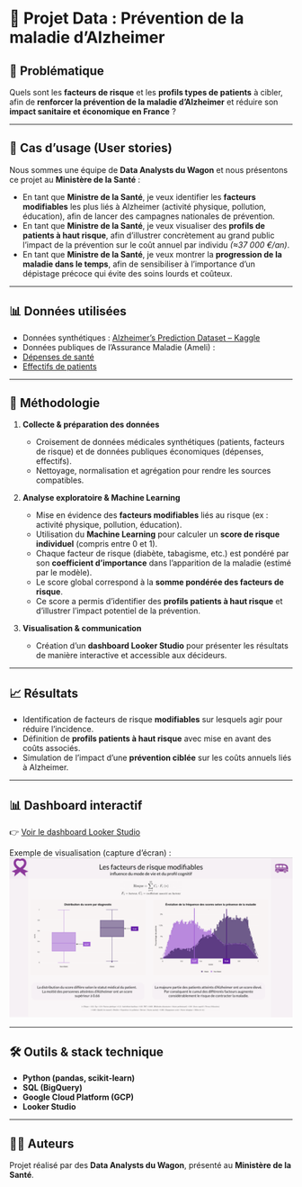# 🧠 Projet Data : Prévention de la maladie d’Alzheimer

## 🎯 Problématique
Quels sont les **facteurs de risque** et les **profils types de patients** à cibler, afin de **renforcer la prévention de la maladie d’Alzheimer** et réduire son **impact sanitaire et économique en France** ?  

---

## 👥 Cas d’usage (User stories)

Nous sommes une équipe de **Data Analysts du Wagon** et nous présentons ce projet au **Ministère de la Santé** :  

- En tant que **Ministre de la Santé**, je veux identifier les **facteurs modifiables** les plus liés à Alzheimer (activité physique, pollution, éducation), afin de lancer des campagnes nationales de prévention.  
- En tant que **Ministre de la Santé**, je veux visualiser des **profils de patients à haut risque**, afin d’illustrer concrètement au grand public l’impact de la prévention sur le coût annuel par individu *(≈37 000 €/an)*.  
- En tant que **Ministre de la Santé**, je veux montrer la **progression de la maladie dans le temps**, afin de sensibiliser à l’importance d’un dépistage précoce qui évite des soins lourds et coûteux.  

---

## 📊 Données utilisées  

- Données synthétiques : [Alzheimer’s Prediction Dataset – Kaggle](https://www.kaggle.com/datasets/ankushpanday1/alzheimers-prediction-dataset-global)  
- Données publiques de l’Assurance Maladie (Ameli) :  
- [Dépenses de santé](https://data.ameli.fr/explore/dataset/depenses/information/)  
- [Effectifs de patients](https://data.ameli.fr/explore/dataset/effectifs/information/)  

---

## 🔧 Méthodologie

1. **Collecte & préparation des données**  
   - Croisement de données médicales synthétiques (patients, facteurs de risque) et de données publiques économiques (dépenses, effectifs).  
   - Nettoyage, normalisation et agrégation pour rendre les sources compatibles.  

2. **Analyse exploratoire & Machine Learning**  
   - Mise en évidence des **facteurs modifiables** liés au risque (ex : activité physique, pollution, éducation).  
   - Utilisation du **Machine Learning** pour calculer un **score de risque individuel** (compris entre 0 et 1).  
   - Chaque facteur de risque (diabète, tabagisme, etc.) est pondéré par son **coefficient d’importance** dans l’apparition de la maladie (estimé par le modèle).  
   - Le score global correspond à la **somme pondérée des facteurs de risque**.  
   - Ce score a permis d’identifier des **profils patients à haut risque** et d’illustrer l’impact potentiel de la prévention.  

3. **Visualisation & communication**  
   - Création d’un **dashboard Looker Studio** pour présenter les résultats de manière interactive et accessible aux décideurs.  

---

## 📈 Résultats

- Identification de facteurs de risque **modifiables** sur lesquels agir pour réduire l’incidence.  
- Définition de **profils patients à haut risque** avec mise en avant des coûts associés.  
- Simulation de l’impact d’une **prévention ciblée** sur les coûts annuels liés à Alzheimer.  

---

## 📊 Dashboard interactif  

👉 [Voir le dashboard Looker Studio](https://lookerstudio.google.com/reporting/448bf429-c8c9-4b0a-b77a-8d4faa133883/page/p_05eftxbrvd)  

Exemple de visualisation (capture d’écran) :  
![Dashboard Alzheimer](./dashboard.png)  

---

## 🛠️ Outils & stack technique  

- **Python (pandas, scikit-learn)**  
- **SQL (BigQuery)**  
- **Google Cloud Platform (GCP)**  
- **Looker Studio**  

---

## 👩‍💻 Auteurs
Projet réalisé par des **Data Analysts du Wagon**, présenté au **Ministère de la Santé**.  
